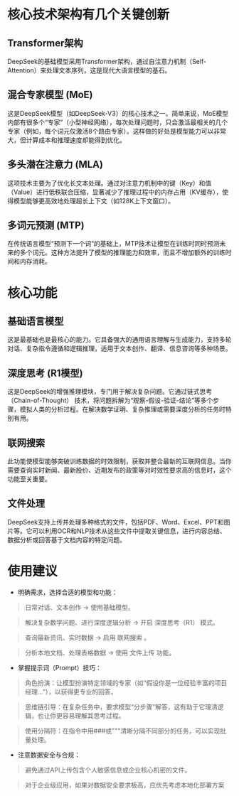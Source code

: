 # 核心技术架构有几个关键创新

## Transformer架构

DeepSeek的基础模型采用Transformer架构，通过自注意力机制（Self-Attention）来处理文本序列，这是现代大语言模型的基石。

## 混合专家模型 (MoE)

这是DeepSeek模型（如DeepSeek-V3）的核心技术之一。简单来说，MoE模型内部有很多个“专家”（小型神经网络），每次处理问题时，只会激活最相关的几个专家（例如，每个词元仅激活8个路由专家）。这样做的好处是模型能力可以非常大，但计算成本和推理速度却能得到优化。

## 多头潜在注意力 (MLA)

这项技术主要为了优化长文本处理。通过对注意力机制中的键（Key）和值（Value）进行低秩联合压缩，显著减少了推理过程中的内存占用（KV缓存），使得模型能够更高效地处理超长上下文（如128K上下文窗口）。

## 多词元预测 (MTP)

在传统语言模型“预测下一个词”的基础上，MTP技术让模型在训练时同时预测未来的多个词元。这种方法提升了模型的推理能力和效率，而且不增加额外的训练时间和内存消耗。


# 核心功能

## 基础语言模型

这是最基础也是最核心的能力。它具备强大的通用语言理解与生成能力，支持多轮对话、复杂指令遵循和逻辑推理，适用于文本创作、翻译、信息咨询等多种场景。

## 深度思考 (R1模型)

这是DeepSeek的增强推理模块，专门用于解决复杂问题。它通过链式思考（Chain-of-Thought） 技术，将问题拆解为“观察-假设-验证-结论”等多个步骤，模拟人类的分析过程。在解决数学证明、复杂推理或需要深度分析的任务时特别有用。

## 联网搜索

此功能使模型能够突破训练数据的时效限制，获取并整合最新的互联网信息。当你需要查询实时新闻、最新股价、近期发布的政策等对时效性要求高的信息时，这个功能至关重要。

## 文件处理

DeepSeek支持上传并处理多种格式的文件，包括PDF、Word、Excel、PPT和图片等。它可以利用OCR和NLP技术从这些文件中提取关键信息，进行内容总结、数据分析或回答基于文档内容的特定问题。


# 使用建议


- 明确需求，选择合适的模型和功能：

> 日常对话、文本创作 → 使用基础模型。

> 解决复杂数学问题、进行深度逻辑分析 → 开启 深度思考（R1） 模式。

> 查询最新资讯、实时数据 → 启用 联网搜索 。

> 分析本地文档、处理表格数据 → 使用 文件上传 功能。

- 掌握提示词（Prompt）技巧：

> 角色扮演：让模型扮演特定领域的专家（如“假设你是一位经验丰富的项目经理…”），以获得更专业的回答。

> 思维链引导：在复杂任务中，要求模型“分步骤”解答，这有助于它理清逻辑，也让你更容易理解其思考过程。

> 使用分隔符：在指令中用###或"""清晰分隔不同部分的任务，可以实现批量处理。

- 注意数据安全与合规：

> 避免通过API上传包含个人敏感信息或企业核心机密的文件。

> 对于企业级应用，如果对数据安全要求极高，应优先考虑本地化部署方案
